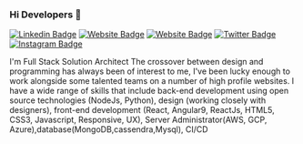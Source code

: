 ### Hi Developers 👋

<!--[![YouTube Badge](https://img.shields.io/badge/YouTube-DeveloperFunnel-red)](https://www.youtube.com/developerfunnel)-->
[![Linkedin Badge](https://img.shields.io/badge/-Prakash-blue?style=flat-square&logo=Linkedin&logoColor=white&link=https://www.linkedin.com/in/prakash20kumar/)](https://www.linkedin.com/in/prakash20kumar/)
[![Website Badge](https://img.shields.io/badge/WebSite-Prakash-green)](https://prakash20kumar.github.io/cv/)
[![Website Badge](https://img.shields.io/badge/StackOverflow-Prakash-yellow)](https://stackoverflow.com/users/13126709/prakash-kumar-)
[![Twitter Badge](https://img.shields.io/badge/-Prakash-blue?style=flat-square&logo=Twitter&logoColor=white&link=https://twitter.com/prakash99kumar/)](https://twitter.com/prakash99kumar/)
[![Instagram Badge](https://img.shields.io/badge/-Prakash-orangered?style=flat-square&logo=Instagram&logoColor=white&link=https://www.instagram.com/prakash99kumar1999/)](https://www.instagram.com/prakash99kumar1999/)

I'm
Full Stack Solution Architect
The crossover between design and programming has always been of interest to me, I've been lucky enough to work alongside some talented teams on a number of high profile websites. I have a wide range of skills that include back-end development using open source technologies (NodeJs, Python), design (working closely with designers), front-end development (React, Angular9, ReactJs, HTML5, CSS3, Javascript, Responsive, UX), Server Administrator(AWS, GCP, Azure),database(MongoDB,cassendra,Mysql), CI/CD

<!--
**Aakashdeveloper/Aakashdeveloper** is a ✨ _special_ ✨ repository because its `README.md` (this file) appears on your GitHub profile.

Here are some ideas to get you started:

- 🔭 I’m currently working on ...
- 🌱 I’m currently learning ...
- 👯 I’m looking to collaborate on ...
- 🤔 I’m looking for help with ...
- 💬 Ask me about ...
- 📫 How to reach me: ...
- 😄 Pronouns: ...
- ⚡ Fun fact: .....
